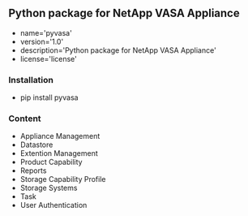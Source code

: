 ## Python package for NetApp VASA Appliance

* name='pyvasa'  
* version='1.0'
* description='Python package for NetApp VASA Appliance'
* license='license'

### Installation

* pip install pyvasa

### Content

* Appliance Management
* Datastore
* Extention Management
* Product Capability
* Reports
* Storage Capability Profile
* Storage Systems
* Task
* User Authentication
